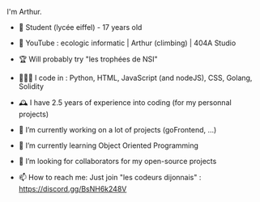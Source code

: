 I'm Arthur.

- 🏫 Student (lycée eiffel) - 17 years old
- 🎥 YouTube : ecologic informatic | Arthur (climbing) | 404A Studio
- 🏆 Will probably try "les trophées de NSI"

- 👨🏼‍💻 I code in : Python, HTML, JavaScript (and nodeJS), CSS, Golang, Solidity
- 🕰️ I have 2.5 years of experience into coding (for my personnal projects)
- 🔭 I’m currently working on a lot of projects (goFrontend, ...)
- 🌱 I’m currently learning Object Oriented Programming
- 👯 I’m looking for collaborators for my open-source projects
- 📫 How to reach me: Just join "les codeurs dijonnais" : https://discord.gg/BsNH6k248V
